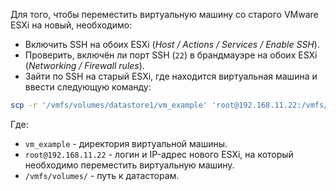 Для того, чтобы переместить виртуальную машину со старого VMware ESXi на новый, необходимо:

- Включить SSH на обоих ESXi (*Host / Actions / Services / Enable SSH*).
- Проверить, включён ли порт SSH (`22`) в брандмауэре на обоих ESXi (*Networking / Firewall rules*).
- Зайти по SSH на старый ESXi, где находится виртуальная машина и ввести следующую команду:

```bash
scp -r '/vmfs/volumes/datastore1/vm_example' 'root@192.168.11.22:/vmfs/volumes/datastore1/'
```

Где:

- `vm_example` - директория виртуальной машины.
- `root@192.168.11.22` - логин и IP-адрес нового ESXi, на который необходимо переместить виртуальную машину.
- `/vmfs/volumes/` - путь к датасторам.
